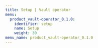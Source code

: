 ```yaml
---
title: Setup | Vault operator
menu:
  product_vault-operator_0.1.0:
    identifier: setup
    name: Setup
    weight: 30
menu_name: product_vault-operator_0.1.0
---
```

